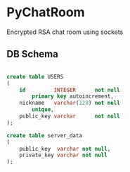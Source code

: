 # PyChatRoom
Encrypted RSA chat room using sockets 

## DB Schema

```sql

create table USERS
(
    id         INTEGER      not null
        primary key autoincrement,
    nickname   varchar(128) not null
        unique,
    public_key varchar      not null
);

create table server_data
(
    public_key  varchar not null,
    private_key varchar not null
);
```
